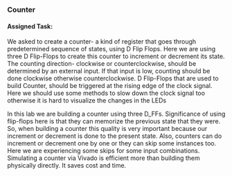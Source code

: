 
### Counter

#### Assigned Task:

</p>We asked to create a counter- a kind of register that goes through predetermined sequence of states, using D Flip Flops. Here we are using three D Flip-Flops to create this counter to increment or decrement its state. The counting direction- clockwise or
counterclockwise, should be determined by an external input. If that input is low, counting should be done clockwise otherwise counterclockwise. D Flip-Flops that are used to build Counter, should be triggered at the rising edge of the clock signal. Here we should use some methods to slow down the clock signal too otherwise it is hard to visualize the changes in the LEDs</p>

<p>In this lab we are building a counter using three D_FFs. Significance of using flip-flops here is that they can memorize the previous state that they were. So, when building a counter this quality is very important because our increment or decrement is done to the present state. Also, counters can do increment or decrement one by one or they can skip some instances too. Here we are experiencing some skips for some input combinations. Simulating a counter via Vivado is efficient more than building them physically directly. It saves cost and time.</p>
